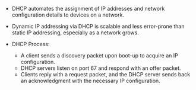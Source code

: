 - DHCP automates the assignment of IP addresses and network configuration details to devices on a network.
- Dynamic IP addressing via DHCP is scalable and less error-prone than static IP addressing, especially as a network grows.

- DHCP Process:
  - A client sends a discovery packet upon boot-up to acquire an IP configuration.
  - DHCP servers listen on port 67 and respond with an offer packet.
  - Clients reply with a request packet, and the DHCP server sends back an acknowledgment with the necessary IP configuration.
